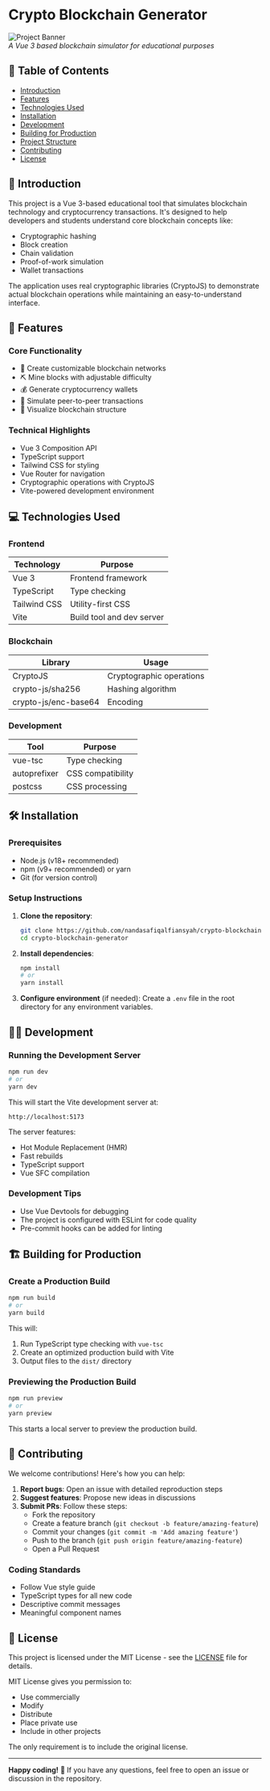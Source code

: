 # Crypto Blockchain Generator

![Project Banner](./public/image.png)  
*A Vue 3 based blockchain simulator for educational purposes*

## 📖 Table of Contents
- [Introduction](#-introduction)
- [Features](#-features)
- [Technologies Used](#-technologies-used)
- [Installation](#-installation)
- [Development](#-development)
- [Building for Production](#-building-for-production)
- [Project Structure](#-project-structure)
- [Contributing](#-contributing)
- [License](#-license)

## 🌟 Introduction

This project is a Vue 3-based educational tool that simulates blockchain technology and cryptocurrency transactions. It's designed to help developers and students understand core blockchain concepts like:

- Cryptographic hashing
- Block creation
- Chain validation
- Proof-of-work simulation
- Wallet transactions

The application uses real cryptographic libraries (CryptoJS) to demonstrate actual blockchain operations while maintaining an easy-to-understand interface.

## 🚀 Features

### Core Functionality
- 🧱 Create customizable blockchain networks
- ⛏️ Mine blocks with adjustable difficulty
- 💰 Generate cryptocurrency wallets
- 🔄 Simulate peer-to-peer transactions
- 🔗 Visualize blockchain structure

### Technical Highlights
- Vue 3 Composition API
- TypeScript support
- Tailwind CSS for styling
- Vue Router for navigation
- Cryptographic operations with CryptoJS
- Vite-powered development environment

## 💻 Technologies Used

### Frontend
| Technology | Purpose |
|------------|---------|
| Vue 3 | Frontend framework |
| TypeScript | Type checking |
| Tailwind CSS | Utility-first CSS |
| Vite | Build tool and dev server |

### Blockchain
| Library | Usage |
|----------|-------|
| CryptoJS | Cryptographic operations |
| crypto-js/sha256 | Hashing algorithm |
| crypto-js/enc-base64 | Encoding |

### Development
| Tool | Purpose |
|------|---------|
| vue-tsc | Type checking |
| autoprefixer | CSS compatibility |
| postcss | CSS processing |

## 🛠️ Installation

### Prerequisites
- Node.js (v18+ recommended)
- npm (v9+ recommended) or yarn
- Git (for version control)

### Setup Instructions

1. **Clone the repository**:
   ```bash
   git clone https://github.com/nandasafiqalfiansyah/crypto-blockchain-generator.git
   cd crypto-blockchain-generator
   ```

2. **Install dependencies**:
   ```bash
   npm install
   # or
   yarn install
   ```

3. **Configure environment** (if needed):
   Create a `.env` file in the root directory for any environment variables.

## 🧑‍💻 Development

### Running the Development Server
```bash
npm run dev
# or
yarn dev
```

This will start the Vite development server at:
```
http://localhost:5173
```

The server features:
- Hot Module Replacement (HMR)
- Fast rebuilds
- TypeScript support
- Vue SFC compilation

### Development Tips
- Use Vue Devtools for debugging
- The project is configured with ESLint for code quality
- Pre-commit hooks can be added for linting

## 🏗️ Building for Production

### Create a Production Build
```bash
npm run build
# or
yarn build
```

This will:
1. Run TypeScript type checking with `vue-tsc`
2. Create an optimized production build with Vite
3. Output files to the `dist/` directory

### Previewing the Production Build
```bash
npm run preview
# or
yarn preview
```

This starts a local server to preview the production build.

## 🤝 Contributing

We welcome contributions! Here's how you can help:

1. **Report bugs**: Open an issue with detailed reproduction steps
2. **Suggest features**: Propose new ideas in discussions
3. **Submit PRs**: Follow these steps:
   - Fork the repository
   - Create a feature branch (`git checkout -b feature/amazing-feature`)
   - Commit your changes (`git commit -m 'Add amazing feature'`)
   - Push to the branch (`git push origin feature/amazing-feature`)
   - Open a Pull Request

### Coding Standards
- Follow Vue style guide
- TypeScript types for all new code
- Descriptive commit messages
- Meaningful component names

## 📜 License

This project is licensed under the MIT License - see the [LICENSE](LICENSE) file for details.

MIT License gives you permission to:
- Use commercially
- Modify
- Distribute
- Place private use
- Include in other projects

The only requirement is to include the original license.

---

**Happy coding!** 🚀 If you have any questions, feel free to open an issue or discussion in the repository.